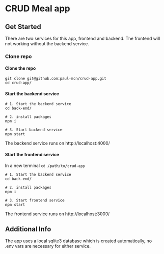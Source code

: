 # CRUD Meal app
## Get Started
There are two services for this app, frontend and backend. The frontend will not working without the backend service. 

### Clone repo
#### Clone the repo
```
git clone git@github.com:paul-mcn/crud-app.git
cd crud-app/
```

#### Start the backend service
```
# 1. Start the backend service
cd back-end/

# 2. install packages
npm i

# 3. Start backend service
npm start
```
The backend service runs on http://localhost:4000/

#### Start the frontend service
In a new terminal `cd /path/to/crud-app`
```
# 1. Start the backend service
cd back-end/

# 2. install packages
npm i

# 3. Start frontend service
npm start
```
The frontend service runs on http://localhost:3000/

## Additional Info
The app uses a local sqlite3 database which is created automatically, no .env vars are necessary for either service.

